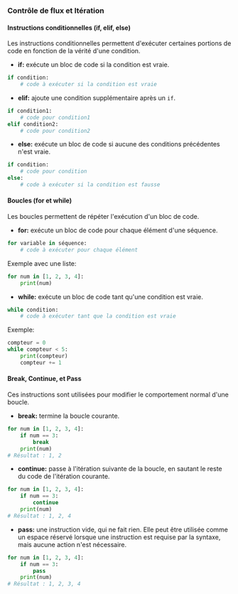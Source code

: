 ### **Contrôle de flux et Itération**

#### **Instructions conditionnelles (if, elif, else)**

Les instructions conditionnelles permettent d'exécuter certaines portions de code en fonction de la vérité d'une condition.

- **if:** exécute un bloc de code si la condition est vraie.

```python
if condition:
    # code à exécuter si la condition est vraie
```

- **elif:** ajoute une condition supplémentaire après un `if`. 

```python
if condition1:
    # code pour condition1
elif condition2:
    # code pour condition2
```

- **else:** exécute un bloc de code si aucune des conditions précédentes n'est vraie.

```python
if condition:
    # code pour condition
else:
    # code à exécuter si la condition est fausse
```

#### **Boucles (for et while)**

Les boucles permettent de répéter l'exécution d'un bloc de code.

- **for:** exécute un bloc de code pour chaque élément d'une séquence.

```python
for variable in séquence:
    # code à exécuter pour chaque élément
```

Exemple avec une liste:

```python
for num in [1, 2, 3, 4]:
    print(num)
```

- **while:** exécute un bloc de code tant qu'une condition est vraie.

```python
while condition:
    # code à exécuter tant que la condition est vraie
```

Exemple:

```python
compteur = 0
while compteur < 5:
    print(compteur)
    compteur += 1
```

#### **Break, Continue, et Pass**

Ces instructions sont utilisées pour modifier le comportement normal d'une boucle.

- **break:** termine la boucle courante.

```python
for num in [1, 2, 3, 4]:
    if num == 3:
        break
    print(num)
# Résultat : 1, 2
```

- **continue:** passe à l'itération suivante de la boucle, en sautant le reste du code de l'itération courante.

```python
for num in [1, 2, 3, 4]:
    if num == 3:
        continue
    print(num)
# Résultat : 1, 2, 4
```

- **pass:** une instruction vide, qui ne fait rien. Elle peut être utilisée comme un espace réservé lorsque une instruction est requise par la syntaxe, mais aucune action n'est nécessaire.

```python
for num in [1, 2, 3, 4]:
    if num == 3:
        pass
    print(num)
# Résultat : 1, 2, 3, 4
```

 